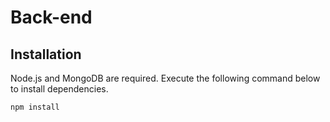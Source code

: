 # Back-end

## Installation

Node.js and MongoDB are required. Execute the following command below to install dependencies.

```
npm install
```
